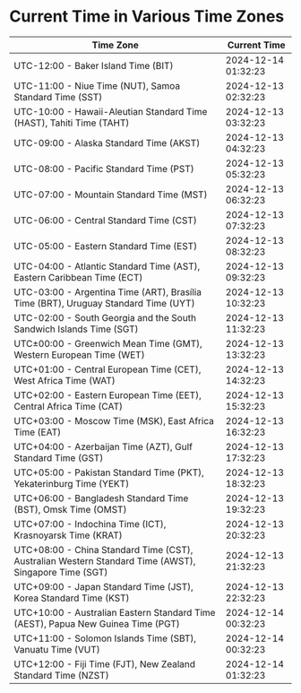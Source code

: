 # Current Time in Various Time Zones

| Time Zone | Current Time |
|-----------|--------------|
| UTC-12:00 - Baker Island Time (BIT) | 2024-12-14 01:32:23 |
| UTC-11:00 - Niue Time (NUT), Samoa Standard Time (SST) | 2024-12-13 02:32:23 |
| UTC-10:00 - Hawaii-Aleutian Standard Time (HAST), Tahiti Time (TAHT) | 2024-12-13 03:32:23 |
| UTC-09:00 - Alaska Standard Time (AKST) | 2024-12-13 04:32:23 |
| UTC-08:00 - Pacific Standard Time (PST) | 2024-12-13 05:32:23 |
| UTC-07:00 - Mountain Standard Time (MST) | 2024-12-13 06:32:23 |
| UTC-06:00 - Central Standard Time (CST) | 2024-12-13 07:32:23 |
| UTC-05:00 - Eastern Standard Time (EST) | 2024-12-13 08:32:23 |
| UTC-04:00 - Atlantic Standard Time (AST), Eastern Caribbean Time (ECT) | 2024-12-13 09:32:23 |
| UTC-03:00 - Argentina Time (ART), Brasília Time (BRT), Uruguay Standard Time (UYT) | 2024-12-13 10:32:23 |
| UTC-02:00 - South Georgia and the South Sandwich Islands Time (SGT) | 2024-12-13 11:32:23 |
| UTC±00:00 - Greenwich Mean Time (GMT), Western European Time (WET) | 2024-12-13 13:32:23 |
| UTC+01:00 - Central European Time (CET), West Africa Time (WAT) | 2024-12-13 14:32:23 |
| UTC+02:00 - Eastern European Time (EET), Central Africa Time (CAT) | 2024-12-13 15:32:23 |
| UTC+03:00 - Moscow Time (MSK), East Africa Time (EAT) | 2024-12-13 16:32:23 |
| UTC+04:00 - Azerbaijan Time (AZT), Gulf Standard Time (GST) | 2024-12-13 17:32:23 |
| UTC+05:00 - Pakistan Standard Time (PKT), Yekaterinburg Time (YEKT) | 2024-12-13 18:32:23 |
| UTC+06:00 - Bangladesh Standard Time (BST), Omsk Time (OMST) | 2024-12-13 19:32:23 |
| UTC+07:00 - Indochina Time (ICT), Krasnoyarsk Time (KRAT) | 2024-12-13 20:32:23 |
| UTC+08:00 - China Standard Time (CST), Australian Western Standard Time (AWST), Singapore Time (SGT) | 2024-12-13 21:32:23 |
| UTC+09:00 - Japan Standard Time (JST), Korea Standard Time (KST) | 2024-12-13 22:32:23 |
| UTC+10:00 - Australian Eastern Standard Time (AEST), Papua New Guinea Time (PGT) | 2024-12-14 00:32:23 |
| UTC+11:00 - Solomon Islands Time (SBT), Vanuatu Time (VUT) | 2024-12-14 00:32:23 |
| UTC+12:00 - Fiji Time (FJT), New Zealand Standard Time (NZST) | 2024-12-14 01:32:23 |
